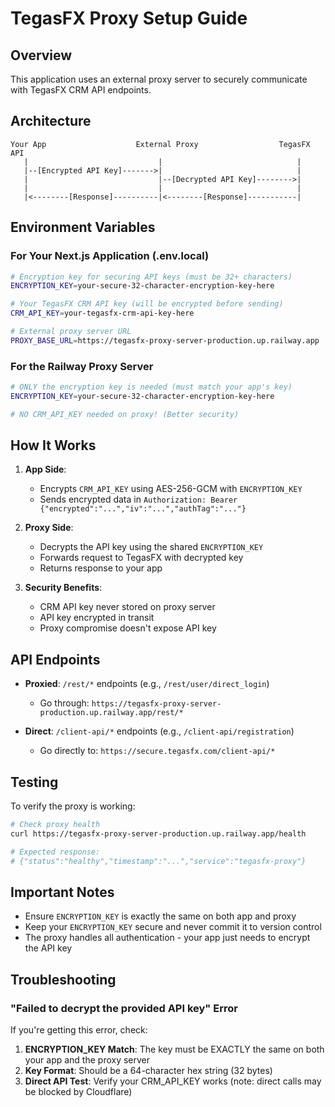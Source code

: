 # TegasFX Proxy Setup Guide

## Overview

This application uses an external proxy server to securely communicate with TegasFX CRM API endpoints.

## Architecture

```
Your App                    External Proxy                  TegasFX API
   |                             |                              |
   |--[Encrypted API Key]------->|                              |
   |                             |--[Decrypted API Key]-------->|
   |                             |                              |
   |<--------[Response]----------|<--------[Response]-----------|
```

## Environment Variables

### For Your Next.js Application (.env.local)

```bash
# Encryption key for securing API keys (must be 32+ characters)
ENCRYPTION_KEY=your-secure-32-character-encryption-key-here

# Your TegasFX CRM API key (will be encrypted before sending)
CRM_API_KEY=your-tegasfx-crm-api-key-here

# External proxy server URL
PROXY_BASE_URL=https://tegasfx-proxy-server-production.up.railway.app
```

### For the Railway Proxy Server

```bash
# ONLY the encryption key is needed (must match your app's key)
ENCRYPTION_KEY=your-secure-32-character-encryption-key-here

# NO CRM_API_KEY needed on proxy! (Better security)
```

## How It Works

1. **App Side**:
    - Encrypts `CRM_API_KEY` using AES-256-GCM with `ENCRYPTION_KEY`
    - Sends encrypted data in `Authorization: Bearer {"encrypted":"...","iv":"...","authTag":"..."}`

2. **Proxy Side**:
    - Decrypts the API key using the shared `ENCRYPTION_KEY`
    - Forwards request to TegasFX with decrypted key
    - Returns response to your app

3. **Security Benefits**:
    - CRM API key never stored on proxy server
    - API key encrypted in transit
    - Proxy compromise doesn't expose API key

## API Endpoints

- **Proxied**: `/rest/*` endpoints (e.g., `/rest/user/direct_login`)
    - Go through: `https://tegasfx-proxy-server-production.up.railway.app/rest/*`

- **Direct**: `/client-api/*` endpoints (e.g., `/client-api/registration`)
    - Go directly to: `https://secure.tegasfx.com/client-api/*`

## Testing

To verify the proxy is working:

```bash
# Check proxy health
curl https://tegasfx-proxy-server-production.up.railway.app/health

# Expected response:
# {"status":"healthy","timestamp":"...","service":"tegasfx-proxy"}
```

## Important Notes

- Ensure `ENCRYPTION_KEY` is exactly the same on both app and proxy
- Keep your `ENCRYPTION_KEY` secure and never commit it to version control
- The proxy handles all authentication - your app just needs to encrypt the API key

## Troubleshooting

### "Failed to decrypt the provided API key" Error

If you're getting this error, check:

1. **ENCRYPTION_KEY Match**: The key must be EXACTLY the same on both your app and the proxy server
2. **Key Format**: Should be a 64-character hex string (32 bytes)
3. **Direct API Test**: Verify your CRM_API_KEY works (note: direct calls may be blocked by Cloudflare)

